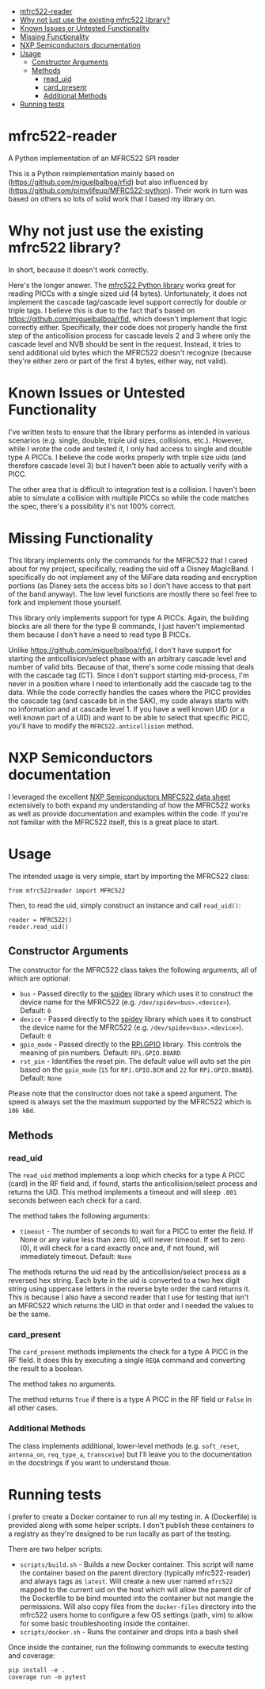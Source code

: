 <!-- MDTOC maxdepth:6 firsth1:1 numbering:0 flatten:0 bullets:1 updateOnSave:1 -->

- [mfrc522-reader](#mfrc522-reader)   
- [Why not just use the existing mfrc522 library?](#why-not-just-use-the-existing-mfrc522-library)   
- [Known Issues or Untested Functionality](#known-issues-or-untested-functionality)   
- [Missing Functionality](#missing-functionality)   
- [NXP Semiconductors documentation](#nxp-semiconductors-documentation)   
- [Usage](#usage)   
   - [Constructor Arguments](#constructor-arguments)   
   - [Methods](#methods)   
      - [read_uid](#read_uid)   
      - [card_present](#card_present)   
      - [Additional Methods](#additional-methods)   
- [Running tests](#running-tests)   

<!-- /MDTOC -->
# mfrc522-reader

A Python implementation of an MFRC522 SPI reader

This is a Python reimplementation mainly based on (https://github.com/miguelbalboa/rfid) but also influenced by (https://github.com/pimylifeup/MFRC522-python). Their work in turn was based on others so lots of solid work that I based my library on.

# Why not just use the existing mfrc522 library?
In short, because it doesn't work correctly.

Here's the longer answer. The [mfrc522 Python library](https://github.com/pimylifeup/MFRC522-python) works great for reading PICCs with a single sized uid (4 bytes). Unfortunately, it does not implement the cascade tag/cascade level support correctly for double or triple tags. I believe this is due to the fact that's based on https://github.com/miguelbalboa/rfid, which doesn't implement that logic correctly either. Specifically, their code does not properly handle the first step of the anticollision process for cascade levels 2 and 3 where only the cascade level and NVB should be sent in the request. Instead, it tries to send additional uid bytes which the MFRC522 doesn't recognize (because they're either zero or part of the first 4 bytes, either way, not valid).

# Known Issues or Untested Functionality
I've written tests to ensure that the library performs as intended in various scenarios (e.g. single, double, triple uid sizes, collisions, etc.). However, while I wrote the code and tested it, I only had access to single and double type A PICCs. I believe the code works properly with triple size uids (and therefore cascade level 3) but I haven't been able to actually verify with a PICC.

The other area that is difficult to integration test is a collision. I haven't been able to simulate a collision with multiple PICCs so while the code matches the spec, there's a possibility it's not 100% correct.

# Missing Functionality

This library implements only the commands for the MFRC522 that I cared about for my project, specifically, reading the uid off a Disney MagicBand. I specifically do not implement any of the MiFare data reading and encryption portions (as Disney sets the access bits so I don't have access to that part of the band anyway). The low level functions are mostly there so feel free to fork and implement those yourself.

This library only implements support for type A PICCs. Again, the building blocks are all there for the type B commands, I just haven't implemented them because I don't have a need to read type B PICCs.

Unlike https://github.com/miguelbalboa/rfid, I don't have support for starting the anticollision/select phase with an arbitrary cascade level and number of valid bits. Because of that, there's some code missing that deals with the cascade tag (CT). Since I don't support starting mid-process, I'm never in a position where I need to intentionally add the cascade tag to the data. While the code correctly handles the cases where the PICC provides the cascade tag (and cascade bit in the SAK), my code always starts with no information and at cascade level 1. If you have a well known UID (or a well known part of a UID) and want to be able to select that specific PICC, you'll have to modify the `MFRC522.anticollision` method.

# NXP Semiconductors documentation

I leveraged the excellent [NXP Semiconductors MRFC522 data sheet](https://www.nxp.com/docs/en/data-sheet/MFRC522.pdf) extensively to both expand my understanding of how the MFRC522 works as well as provide documentation and examples within the code. If you're not familiar with the MFRC522 itself, this is a great place to start.

# Usage

The intended usage is very simple, start by importing the MFRC522 class:
```
from mfrc522reader import MFRC522
```

Then, to read the uid, simply construct an instance and call `read_uid()`:
```
reader = MFRC522()
reader.read_uid()
```

## Constructor Arguments

The constructor for the MFRC522 class takes the following arguments, all of which are optional:
* `bus` - Passed directly to the [spidev](https://pypi.org/project/spidev/) library which uses it to construct the device name for the MFRC522 (e.g. `/dev/spidev<bus>.<device>`). Default: `0`
* `device` - Passed directly to the [spidev](https://pypi.org/project/spidev/) library which uses it to construct the device name for the MFRC522 (e.g. `/dev/spidev<bus>.<device>`). Default: `0`
* `gpio_mode` - Passed directly to the [RPi.GPIO](https://pypi.org/project/RPi.GPIO/) library. This controls the meaning of pin numbers. Default: `RPi.GPIO.BOARD`
* `rst_pin` - Identifies the reset pin. The default value will auto set the pin based on the `gpio_mode` (`15` for `RPi.GPIO.BCM` and `22` for `RPi.GPIO.BOARD`). Default: `None`

Please note that the constructor does not take a speed argument. The speed is always set the the maximum supported by the MFRC522 which is `106 kBd`.

## Methods

### read_uid

The `read_uid` method implements a loop which checks for a type A PICC (card) in the RF field and, if found, starts the anticollision/select process and returns the UID. This method implements a timeout and will sleep `.001` seconds between each check for a card.

The method takes the following arguments:
* `timeout` - The number of seconds to wait for a PICC to enter the field. If None or any value less than zero (0), will never timeout. If set to zero (0), it will check for a card exactly once and, if not found, will immediately timeout. Default: `None`

The methods returns the uid read by the anticollision/select process as a reversed hex string. Each byte in the uid is converted to a two hex digit string using uppercase letters in the reverse byte order the card returns it. This is because I also have a second reader that I use for testing that isn't an MFRC522 which returns the UID in that order and I needed the values to be the same.

### card_present

The `card_present` methods implements the check for a type A PICC in the RF field. It does this by executing a single `REQA` command and converting the result to a boolean.

The method takes no arguments.

The method returns `True` if there is a type A PICC in the RF field or `False` in all other cases.

### Additional Methods

The class implements additional, lower-level methods (e.g. `soft_reset`, `antenna_on`, `req_type_a`, `transceive`) but I'll leave you to the documentation in the docstrings if you want to understand those.

# Running tests

I prefer to create a Docker container to run all my testing in. A (Dockerfile) is provided along with some helper scripts. I don't publish these containers to a registry as they're designed to be run locally as part of the testing.

There are two helper scripts:
* `scripts/build.sh` - Builds a new Docker container. This script will name the container based on the parent directory (typically mfrc522-reader) and always tags as `latest`. Will create a new user named `mfrc522` mapped to the current uid on the host which will allow the parent dir of the Dockerfile to be bind mounted into the container but not mangle the permissions. Will also copy files from the `docker-files` directory into the mfrc522 users home to configure a few OS settings (path, vim) to allow for some basic troubleshooting inside the container.
* `scripts/docker.sh` - Runs the container and drops into a bash shell

Once inside the container, run the following commands to execute testing and coverage:
```
pip install -e .
coverage run -m pytest
```
